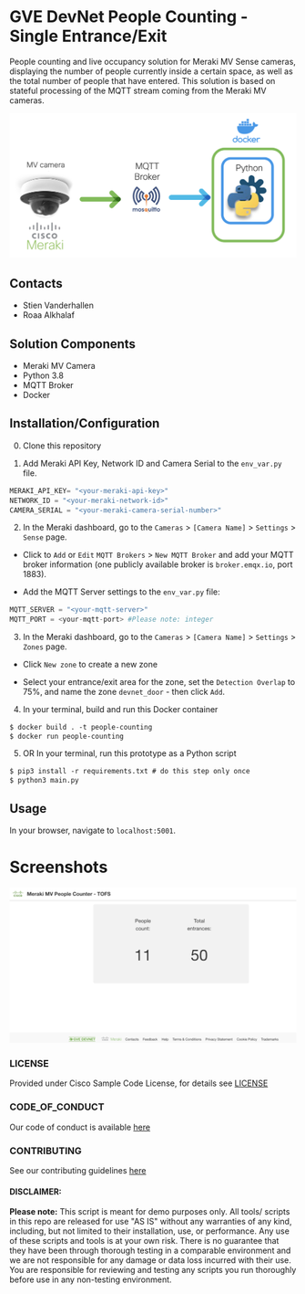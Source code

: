 # GVE DevNet People Counting - Single Entrance/Exit
People counting and live occupancy solution for Meraki MV Sense cameras, displaying the number of people currently inside a certain space, as well as the total number of people that have entered. This solution is based on stateful processing of the MQTT stream coming from the Meraki MV cameras. 

![/IMAGES/overview.png](/IMAGES/overview.png)

## Contacts
* Stien Vanderhallen
* Roaa Alkhalaf

## Solution Components
* Meraki MV Camera
* Python 3.8
* MQTT Broker
* Docker

## Installation/Configuration

0. Clone this repository

1. Add Meraki API Key, Network ID and Camera Serial to the `env_var.py` file.

```python
MERAKI_API_KEY= "<your-meraki-api-key>"
NETWORK_ID = "<your-meraki-network-id>"
CAMERA_SERIAL = "<your-meraki-camera-serial-number>"
```

2. In the Meraki dashboard, go to the `Cameras` > `[Camera Name]` > `Settings` > `Sense` page.

- Click to `Add` or `Edit` `MQTT Brokers` > `New MQTT Broker` and add your MQTT broker information (one publicly available broker is `broker.emqx.io`, port 1883).

- Add the MQTT Server settings to the `env_var.py` file:

```python
MQTT_SERVER = "<your-mqtt-server>"
MQTT_PORT = <your-mqtt-port> #Please note: integer
```

3. In the Meraki dashboard, go to the `Cameras` > `[Camera Name]` > `Settings` > `Zones` page. 

- Click `New zone` to create a new zone

- Select your entrance/exit area for the zone, set the `Detection Overlap` to 75%, and name the zone `devnet_door` - then click `Add`.

4. In your terminal, build and run this Docker container

```
$ docker build . -t people-counting
$ docker run people-counting
```

5. OR In your terminal, run this prototype as a Python script

```
$ pip3 install -r requirements.txt # do this step only once
$ python3 main.py
```

## Usage

In your browser, navigate to `localhost:5001`.

# Screenshots
![/IMAGES/1.png](/IMAGES/1.png)

### LICENSE

Provided under Cisco Sample Code License, for details see [LICENSE](LICENSE.md)

### CODE_OF_CONDUCT

Our code of conduct is available [here](CODE_OF_CONDUCT.md)

### CONTRIBUTING

See our contributing guidelines [here](CONTRIBUTING.md)

#### DISCLAIMER:
<b>Please note:</b> This script is meant for demo purposes only. All tools/ scripts in this repo are released for use "AS IS" without any warranties of any kind, including, but not limited to their installation, use, or performance. Any use of these scripts and tools is at your own risk. There is no guarantee that they have been through thorough testing in a comparable environment and we are not responsible for any damage or data loss incurred with their use.
You are responsible for reviewing and testing any scripts you run thoroughly before use in any non-testing environment.
